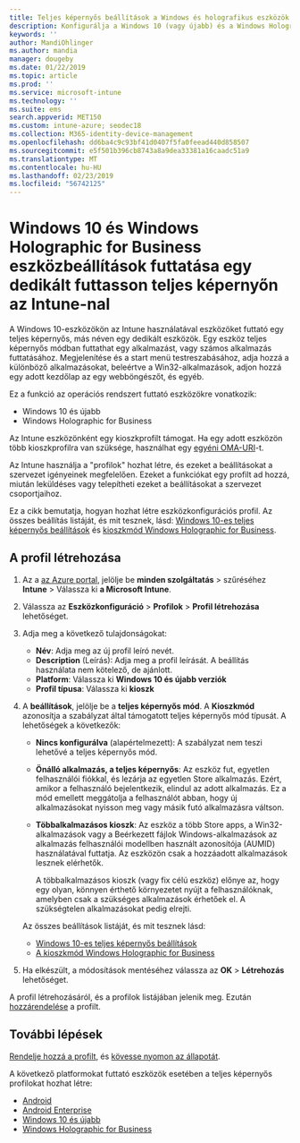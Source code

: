 ```yaml
---
title: Teljes képernyős beállítások a Windows és holografikus eszközök Microsoft Intune - Azure-ban |} A Microsoft Docs
description: Konfigurálja a Windows 10 (vagy újabb) és a Windows Holographic for Business Egyalkalmazásos és többalkalmazásos kioszk eszközöket, a start menü testreszabásához, alkalmazások hozzáadása, megjelenítése a tálcán és egy webes böngésző konfigurálása a Microsoft Intune-ban.
keywords: ''
author: MandiOhlinger
ms.author: mandia
manager: dougeby
ms.date: 01/22/2019
ms.topic: article
ms.prod: ''
ms.service: microsoft-intune
ms.technology: ''
ms.suite: ems
search.appverid: MET150
ms.custom: intune-azure; seodec18
ms.collection: M365-identity-device-management
ms.openlocfilehash: dd6ba4c9c93bf41d0407f5fa0feead440d858507
ms.sourcegitcommit: e5f501b396cb8743a8a9dea33381a16caadc51a9
ms.translationtype: MT
ms.contentlocale: hu-HU
ms.lasthandoff: 02/23/2019
ms.locfileid: "56742125"
---
```

# <a name="windows-10-and-windows-holographic-for-business-device-settings-to-run-as-a-dedicated-kiosk-using-intune"></a>Windows 10 és Windows Holographic for Business eszközbeállítások futtatása egy dedikált futtasson teljes képernyőn az Intune-nal

A Windows 10-eszközökön az Intune használatával eszközöket futtató egy teljes képernyős, más néven egy dedikált eszközök. Egy eszköz teljes képernyős módban futtathat egy alkalmazást, vagy számos alkalmazás futtatásához. Megjelenítése és a start menü testreszabásához, adja hozzá a különböző alkalmazásokat, beleértve a Win32-alkalmazások, adjon hozzá egy adott kezdőlap az egy webböngészőt, és egyéb. 

Ez a funkció az operációs rendszert futtató eszközökre vonatkozik:

- Windows 10 és újabb
- Windows Holographic for Business

Az Intune eszközönként egy kioszkprofilt támogat. Ha egy adott eszközön több kioszkprofilra van szüksége, használhat egy [egyéni OMA-URI](custom-settings-windows-10.md)-t.

Az Intune használja a "profilok" hozhat létre, és ezeket a beállításokat a szervezet igényeinek megfelelően. Ezeket a funkciókat egy profilt ad hozzá, miután leküldéses vagy telepítheti ezeket a beállításokat a szervezet csoportjaihoz.

Ez a cikk bemutatja, hogyan hozhat létre eszközkonfigurációs profil. Az összes beállítás listáját, és mit tesznek, lásd: [Windows 10-es teljes képernyős beállítások](kiosk-settings-windows.md) és [kioszkmód Windows Holographic for Business](kiosk-settings-holographic.md).

## <a name="create-the-profile"></a>A profil létrehozása

1. Az a [az Azure portal](https://portal.azure.com), jelölje be **minden szolgáltatás** > szűréséhez **Intune** > Válassza ki **a Microsoft Intune**.
2. Válassza az **Eszközkonfiguráció** > **Profilok** > **Profil létrehozása** lehetőséget.
3. Adja meg a következő tulajdonságokat:

   - **Név**: Adja meg az új profil leíró nevét.
   - **Description** (Leírás): Adja meg a profil leírását. A beállítás használata nem kötelező, de ajánlott.
   - **Platform**: Válassza ki **Windows 10 és újabb verziók**
   - **Profil típusa**: Válassza ki **kioszk**

4. A **beállítások**, jelölje be a **teljes képernyős mód**. A **Kioszkmód** azonosítja a szabályzat által támogatott teljes képernyős mód típusát. A lehetőségek a következők:

    - **Nincs konfigurálva** (alapértelmezett): A szabályzat nem teszi lehetővé a teljes képernyős mód.
    - **Önálló alkalmazás, a teljes képernyős**: Az eszköz fut, egyetlen felhasználói fiókkal, és lezárja az egyetlen Store alkalmazás. Ezért, amikor a felhasználó bejelentkezik, elindul az adott alkalmazás. Ez a mód emellett meggátolja a felhasználót abban, hogy új alkalmazásokat nyisson meg vagy másik futó alkalmazásra váltson.
    - **Többalkalmazásos kioszk**: Az eszköz a több Store apps, a Win32-alkalmazások vagy a Beérkezett fájlok Windows-alkalmazások az alkalmazás felhasználói modellben használt azonosítója (AUMID) használatával futtatja. Az eszközön csak a hozzáadott alkalmazások lesznek elérhetők.

        A többalkalmazásos kioszk (vagy fix célú eszköz) előnye az, hogy egy olyan, könnyen érthető környezetet nyújt a felhasználóknak, amelyben csak a szükséges alkalmazások érhetőek el. A szükségtelen alkalmazásokat pedig elrejti.

    Az összes beállítások listáját, és mit tesznek lásd:
      - [Windows 10-es teljes képernyős beállítások](kiosk-settings-windows.md)
      - [A kioszkmód Windows Holographic for Business](kiosk-settings-holographic.md)

5. Ha elkészült, a módosítások mentéséhez válassza az **OK** > **Létrehozás** lehetőséget. 

A profil létrehozásáról, és a profilok listájában jelenik meg. Ezután [hozzárendelése](device-profile-assign.md) a profilt.

## <a name="next-steps"></a>További lépések

[Rendelje hozzá a profilt](device-profile-assign.md), és [kövesse nyomon az állapotát](device-profile-monitor.md).

A következő platformokat futtató eszközök esetében a teljes képernyős profilokat hozhat létre:
- [Android](device-restrictions-android.md#kiosk)
- [Android Enterprise](device-restrictions-android-for-work.md#dedicated-device-settings)
- [Windows 10 és újabb](kiosk-settings-windows.md)
- [Windows Holographic for Business](kiosk-settings-holographic.md)
